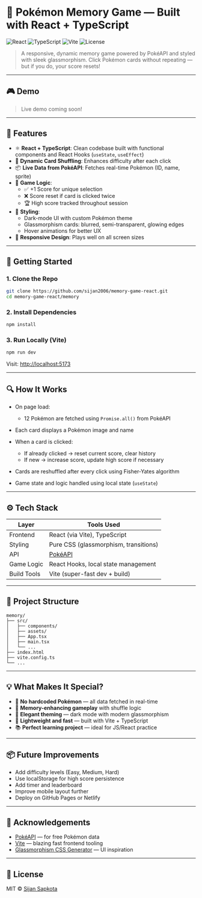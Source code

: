 # 🧠 Pokémon Memory Game — Built with React + TypeScript

![React](https://img.shields.io/badge/React-18.x-blue?style=flat&logo=react)
![TypeScript](https://img.shields.io/badge/TypeScript-4.x-blue?style=flat&logo=typescript)
![Vite](https://img.shields.io/badge/Vite-Fast%20Build-yellow?style=flat&logo=vite)
![License](https://img.shields.io/github/license/sijan2006/memory-game-react)

> A responsive, dynamic memory game powered by PokéAPI and styled with sleek glassmorphism. Click Pokémon cards without repeating — but if you do, your score resets!

---

## 🎮 Demo

> Live demo coming soon!

---

## 🧩 Features

- ⚛️ **React + TypeScript**: Clean codebase built with functional components and React Hooks (`useState`, `useEffect`)
- 🔁 **Dynamic Card Shuffling**: Enhances difficulty after each click
- 📦 **Live Data from PokéAPI**: Fetches real-time Pokémon (ID, name, sprite)
- 🎯 **Game Logic**:
  - ✅ +1 Score for unique selection
  - ❌ Score reset if card is clicked twice
  - 🏆 High score tracked throughout session
- 💅 **Styling**:
  - Dark-mode UI with custom Pokémon theme
  - Glassmorphism cards: blurred, semi-transparent, glowing edges
  - Hover animations for better UX
- 📱 **Responsive Design**: Plays well on all screen sizes

---

## 🚀 Getting Started

### 1. Clone the Repo

```bash
git clone https://github.com/sijan2006/memory-game-react.git
cd memory-game-react/memory
```

### 2. Install Dependencies

```bash
npm install
```

### 3. Run Locally (Vite)

```bash
npm run dev
```

Visit: [http://localhost:5173](http://localhost:5173)

---

## 🔍 How It Works

- On page load:

  - 12 Pokémon are fetched using `Promise.all()` from PokéAPI

- Each card displays a Pokémon image and name
- When a card is clicked:

  - If already clicked → reset current score, clear history
  - If new → increase score, update high score if necessary

- Cards are reshuffled after every click using Fisher-Yates algorithm
- Game state and logic handled using local state (`useState`)

---

## ⚙️ Tech Stack

| Layer       | Tools Used                            |
| ----------- | ------------------------------------- |
| Frontend    | React (via Vite), TypeScript          |
| Styling     | Pure CSS (glassmorphism, transitions) |
| API         | [PokéAPI](https://pokeapi.co/)        |
| Game Logic  | React Hooks, local state management   |
| Build Tools | Vite (super-fast dev + build)         |

---

## 📁 Project Structure

```
memory/
├── src/
│   ├── components/
│   ├── assets/
│   ├── App.tsx
│   ├── main.tsx
│   └── ...
├── index.html
├── vite.config.ts
└── ...
```

---

## 💡 What Makes It Special?

- 🔄 **No hardcoded Pokémon** — all data fetched in real-time
- 🧠 **Memory-enhancing gameplay** with shuffle logic
- 🎨 **Elegant theming** — dark mode with modern glassmorphism
- 🚀 **Lightweight and fast** — built with Vite + TypeScript
- 📚 **Perfect learning project** — ideal for JS/React practice

---

## 📦 Future Improvements

- Add difficulty levels (Easy, Medium, Hard)
- Use localStorage for high score persistence
- Add timer and leaderboard
- Improve mobile layout further
- Deploy on GitHub Pages or Netlify

---

## 🙌 Acknowledgements

- [PokéAPI](https://pokeapi.co/) — for free Pokémon data
- [Vite](https://vitejs.dev/) — blazing fast frontend tooling
- [Glassmorphism CSS Generator](https://hype4.academy/tools/glassmorphism-generator) — UI inspiration

---

## 📝 License

MIT © [Sijan Sapkota](https://github.com/sijan2006)

```

```
